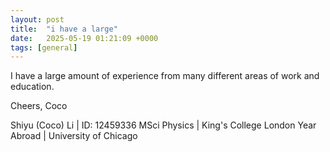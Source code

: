 ```yaml
---
layout: post
title:  "i have a large"
date:   2025-05-19 01:21:09 +0000
tags: [general] 
---
```

I have a large amount of experience from many different areas of work and education.

Cheers,
Coco

Shiyu (Coco) Li | ID: 12459336
MSci Physics |  King's College London
Year Abroad | University of Chicago